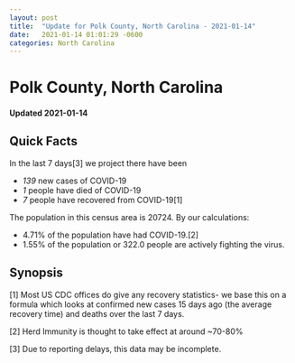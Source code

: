 ```yaml
---
layout: post
title:  "Update for Polk County, North Carolina - 2021-01-14"
date:   2021-01-14 01:01:29 -0600
categories: North Carolina
---
```


# Polk County, North Carolina
#### Updated 2021-01-14

## Quick Facts

In the last 7 days[3] we project there have been
- *139* new cases of COVID-19
- *1* people have died of COVID-19
- *7* people have recovered from COVID-19[1]

The population in this census area is 20724. By our calculations:
- 4.71% of the population have had COVID-19.[2]
- 1.55% of the population or 322.0 people are actively fighting the virus.

## Synopsis




[1] Most US CDC offices do give any recovery statistics- we base this on a formula which looks at confirmed new cases
15 days ago (the average recovery time) and deaths over the last 7 days.

[2] Herd Immunity is thought to take effect at around ~70-80%

[3] Due to reporting delays, this data may be incomplete.
 
    